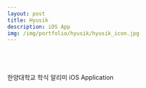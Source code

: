 ```yaml
---
layout: post
title: Hyusik
description: iOS App
img: /img/portfolio/hyusik/hyusik_icon.jpg
---
```


<div class="col three caption">
	<a href="https://itunes.apple.com/kr/app/id1171567802?mt=8" style="display:inline-block;overflow:hidden;background:url(https://linkmaker.itunes.apple.com/en-us/badge-lrg.svg?releaseDate=2016-11-08&kind=iossoftware&bubble=apple_music) no-repeat;width:135px;height:40px;"></a>
</div>

한양대학교 학식 알리미 iOS Application


<div class="img_row">
	<img class="col one" src="{{ site.baseurl }}/img/portfolio/hyusik/hyusik_1.jpeg" alt="" title="screenshot1 image"/>
	<img class="col one" src="{{ site.baseurl }}/img/portfolio/hyusik/hyusik_2.jpeg" alt="" title="screenshot2 image"/>
</div>

